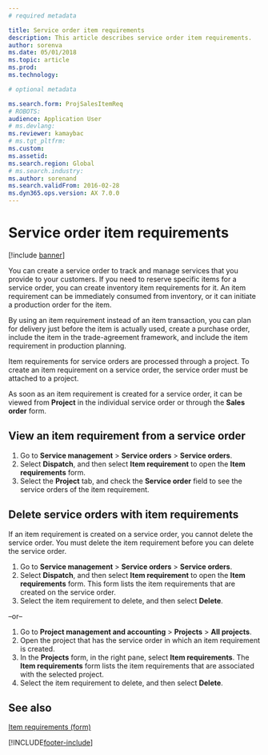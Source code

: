 ```yaml
---
# required metadata

title: Service order item requirements   
description: This article describes service order item requirements.
author: sorenva
ms.date: 05/01/2018
ms.topic: article
ms.prod: 
ms.technology: 

# optional metadata

ms.search.form: ProjSalesItemReq
# ROBOTS: 
audience: Application User
# ms.devlang: 
ms.reviewer: kamaybac
# ms.tgt_pltfrm: 
ms.custom: 
ms.assetid: 
ms.search.region: Global
# ms.search.industry: 
ms.author: sorenand
ms.search.validFrom: 2016-02-28
ms.dyn365.ops.version: AX 7.0.0
---
```


# Service order item requirements

[!include [banner](../includes/banner.md)]

You can create a service order to track and manage services that you provide to your customers. If you need to reserve specific items for a service order, you can create inventory item requirements for it. An item requirement can be immediately consumed from inventory, or it can initiate a production order for the item.

By using an item requirement instead of an item transaction, you can plan for delivery just before the item is actually used, create a purchase order, include the item in the trade-agreement framework, and include the item requirement in production planning.

Item requirements for service orders are processed through a project. To create an item requirement on a service order, the service order must be attached to a project.

As soon as an item requirement is created for a service order, it can be viewed from **Project** in the individual service order or through the **Sales order** form.

## View an item requirement from a service order

1. Go to **Service management** \> **Service orders** \> **Service orders**.
1. Select **Dispatch**, and then select **Item requirement** to open the **Item requirements** form.
1. Select the **Project** tab, and check the **Service order** field to see the service orders of the item requirement.

## Delete service orders with item requirements

If an item requirement is created on a service order, you cannot delete the service order. You must delete the item requirement before you can delete the service order.

1. Go to **Service management** \> **Service orders** \> **Service orders**.
1. Select **Dispatch**, and then select **Item requirement** to open the **Item requirements** form. This form lists the item requirements that are created on the service order.
1. Select the item requirement to delete, and then select **Delete**.

–or–

1. Go to **Project management and accounting** \> **Projects** \> **All projects**.
1. Open the project that has the service order in which an item requirement is created.
1. In the **Projects** form, in the right pane, select **Item requirements**. The **Item requirements** form lists the item requirements that are associated with the selected project.
1. Select the item requirement to delete, and then select **Delete**.

## See also

[Item requirements (form)](https://technet.microsoft.com/library/aa552021\(v=ax.60\))



[!INCLUDE[footer-include](../../includes/footer-banner.md)]